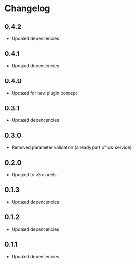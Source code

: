 # Changelog

## 0.4.2

- Updated dependencies

## 0.4.1

- Updated dependencies

## 0.4.0

- Updated for new plugin concept

## 0.3.1

- Updated dependencies

## 0.3.0

- Removed parameter validation (already part of wsi service)

## 0.2.0

- Updated to v3 models

## 0.1.3

- Updated dependencies

## 0.1.2

- Updated dependencies

## 0.1.1

- Updated dependencies
